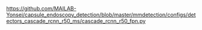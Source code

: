 https://github.com/MAILAB-Yonsei/capsule_endoscopy_detection/blob/master/mmdetection/configs/detectors_cascade_rcnn_r50_ms/cascade_rcnn_r50_fpn.py